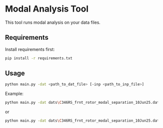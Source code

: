 # Modal Analysis Tool

This tool runs modal analysis on your data files.

## Requirements
Install requirements first:
```bash
pip install -r requirements.txt
```

## Usage
```bash
python main.py -dat <path_to_dat_file> [-inp <path_to_inp_file>]
```
Example:
```bash
python main.py -dat dats\C346RS_frnt_rotor_modal_separation_10Jun25.dat
```
or
```bash
python main.py -dat dats\C346RS_frnt_rotor_modal_separation_10Jun25.dat -inp inps\C346RS_frnt_rotor_modal_separation_10Jun25.inp
```
